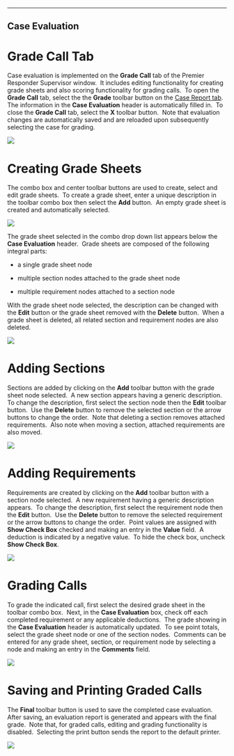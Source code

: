  ---------------------
  **Case Evaluation**
  ---------------------

# Grade Call Tab

Case evaluation is implemented on the **Grade Call** tab of the Premier
Responder Supervisor window.  It includes editing functionality for
creating grade sheets and also scoring functionality for grading calls. 
To open the **Grade Call** tab, select the the **Grade** toolbar button
on the [Case Report tab](Case%20Reports.htm).  The information in the
**Case Evaluation** header is automatically filled in.  To close the
**Grade Call** tab, select the **X** toolbar button.  Note that
evaluation changes are automatically saved and are reloaded upon
subsequently selecting the case for grading.

![](Case%20Eval_files/image001.png)

# Creating Grade Sheets

The combo box and center toolbar buttons are used to create, select and
edit grade sheets.  To create a grade sheet, enter a unique description
in the toolbar combo box then select the **Add** button.  An empty grade
sheet is created and automatically selected.

![](Case%20Eval_files/image002.png)

The grade sheet selected in the combo drop down list appears below the
**Case Evaluation** header.  Grade sheets are composed of the following
integral parts:

-   a single grade sheet node

-   multiple section nodes attached to the grade sheet node

-   multiple requirement nodes attached to a section node

With the grade sheet node selected, the description can be changed with
the **Edit** button or the grade sheet removed with the **Delete**
button.  When a grade sheet is deleted, all related section and
requirement nodes are also deleted.

![](Case%20Eval_files/image003.png)

# Adding Sections

Sections are added by clicking on the **Add** toolbar button with the
grade sheet node selected.  A new section appears having a generic
description.  To change the description, first select the section node
then the **Edit** toolbar button.  Use the **Delete** button to remove
the selected section or the arrow buttons to change the order.  Note
that deleting a section removes attached requirements.  Also note when
moving a section, attached requirements are also moved.

![](Case%20Eval_files/image004.png)

# Adding Requirements

Requirements are created by clicking on the **Add** toolbar button with
a section node selected.  A new requirement having a generic description
appears.  To change the description, first select the requirement node
then the **Edit** button.  Use the **Delete** button to remove the
selected requirement or the arrow buttons to change the order.  Point
values are assigned with **Show Check Box** checked and making an entry
in the **Value** field.  A deduction is indicated by a negative value. 
To hide the check box, uncheck **Show Check Box**.

![](Case%20Eval_files/image005.png)

# Grading Calls

To grade the indicated call, first select the desired grade sheet in the
toolbar combo box.  Next, in the **Case Evaluation** box, check off each
completed requirement or any applicable deductions.  The grade showing
in the **Case Evaluation** header is automatically updated.  To see
point totals, select the grade sheet node or one of the section nodes. 
Comments can be entered for any grade sheet, section, or requirement
node by selecting a node and making an entry in the **Comments** field.

![](Case%20Eval_files/image006.png)

# Saving and Printing Graded Calls

The **Final** toolbar button is used to save the completed case
evaluation.  After saving, an evaluation report is generated and appears
with the final grade.  Note that, for graded calls, editing and grading
functionality is disabled.  Selecting the print button sends the report
to the default printer.

![](Case%20Eval_files/image007.png)

